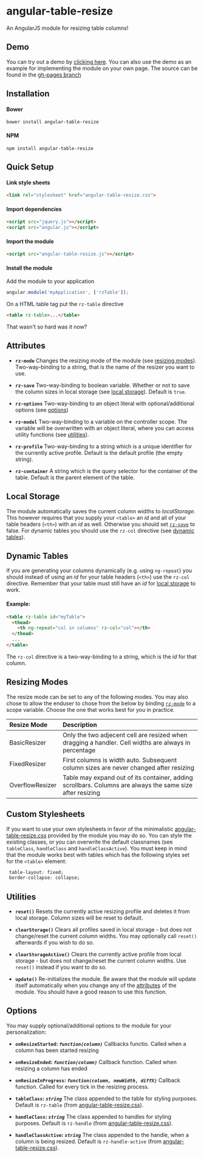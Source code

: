 # angular-table-resize
An AngularJS module for resizing table columns!

## Demo
You can try out a demo by [clicking here](https://tympanix.github.io/angular-table-resize/). You can also use the demo as an example for implementing the module on your own page. The source can be found in the [gh-pages branch](https://github.com/Tympanix/angular-table-resize/tree/gh-pages)

## Installation
#### Bower
```
bower install angular-table-resize
```
#### NPM
```
npm install angular-table-resize
```

## Quick Setup
#### Link style sheets
```html
<link rel="stylesheet" href="angular-table-resize.css">
```

#### Import dependencies
```html
<script src="jquery.js"></script>
<script src="angular.js"></script>
```

#### Import the module
```html
<script src="angular-table-resize.js"></script>
```

#### Install the module
Add the module to your application
```javascript
angular.module('myApplication', ['rzTable']);
```

On a HTML table tag put the `rz-table` directive
```html
<table rz-table>...</table>
```

That wasn't so hard was it now?

## Attributes
* **`rz-mode`**
  Changes the resizing mode of the module (see [resizing modes](#resizing-modes)). Two-way-binding to a string, that is the name of the resizer you want to use.
  
* **`rz-save`**
  Two-way-binding to boolean variable. Whether or not to save the column sizes in local storage (see [local storage](#local-storage)). Default is `true`.
  
* **`rz-options`**
  Two-way-binding to an object literal with optional/additional options (see [options](#options))
  
* **`rz-model`**
  Two-way-binding to a variable on the controller scope. The variable will be overwritten with an object literal, where you can access utility functions (see [utilities](#utilities)).
  
* **`rz-profile`**
  Two-way-binding to a string which is a unique identifier for the currently active profile. Default is the default profile (the empty string).
  
* **`rz-container`**
  A string which is the query selector for the container of the table. Default is the parent element of the table.
  
## Local Storage
The module automatically saves the current column widths to *localStorage*. This however requires that you supply your `<table>` an *id* and all of your table headers (`<th>`) with an *id* as well. Otherwise you should set [`rz-save`](#rz-save) to false. For dynamic tables you should use the `rz-col` directive (see [dynamic tables](#dynamic-tables)).

## Dynamic Tables
If you are generating your columns dynamically (e.g. using `ng-repeat`) you should instead of using an *id* for your table headers (`<th>`) use the `rz-col` directive. Remember that your table must still have an *id* for [local storage](#local-storage) to work.

#### Example:
```html
<table rz-table id="myTable">
  <thead>
    <th ng-repeat="col in columns" rz-col="col"></th>
  </thead>
  ...
</table>
```

The `rz-col` directive is a two-way-binding to a string, which is the *id* for that column.

## Resizing Modes
The resize mode can be set to any of the following modes. You may also chose to allow the enduser to chose from the below by binding [`rz-mode`](#rz-mode) to a scope variable. Choose the one that works best for you in practice.

| Resize Mode       | Description          |
| :---------------- |:--------------|
| BasicResizer      | Only the two adjecent cell are resized when dragging a handler. Cell widths are always in percentage          |
| FixedResizer      | First columns is width auto. Subsequent column sizes are never changed after resizing                         |
| OverflowResizer   | Table may expand out of its container, adding scrollbars. Columns are always the same size after resizing     |

## Custom Stylesheets
If you want to use your own stylesheets in favor of the minimalistic [angular-table-resize.css](dist/angular-table-resize.css) provided by the module you may do so. You can style the existing classes, or you can overwrite the default classnames (see `tableClass`, `handleClass` and `handleClassActive`). You must keep in mind that the module works best with tables which has the following styles set for the `<table>` element:
```css
 table-layout: fixed;
 border-collapse: collapse;
```

## Utilities  
* **`reset()`**
  Resets the currently active resizing profile and deletes it from local storage. Column sizes will be reset to default.
  
* **`clearStorage()`**
  Clears all profiles saved in local storage - but does not change/reset the current column widths. You may optionally call `reset()` afterwards if you wish to do so.
  
* **`clearStorageActive()`**
  Clears the currently active profile from local storage - but does not change/reset the current column widths. Use `reset()` instead if you want to do so.

* **`update()`**
  Re-initializes the module. Be aware that the module will update itself automatically when you change any of the [attributes](#attributes) of the module. You should have a good reason to use this function.

## Options
You may supply optional/additional options to the module for your personalization:

* **`onResizeStarted`: *`function(column)`***
  Callbacks functio. Called when a column has been started resizing
  
* **`onResizeEnded`: *`function(column)`***
  Callback function. Called when resizing a column has ended
  
* **`onResizeInProgress`: *`function(column, newWidth, diffX)`***
  Callback function. Called for every tick in the resizing process.
  
* **`tableClass`: *`string`***
  The class appended to the table for styling purposes. Default is `rz-table` (from [angular-table-resize.css](dist/angular-table-resize.css)).
  
* **`handleClass`: *`string`***
  The class appended to handles for styling purposes. Default is `rz-handle` (from [angular-table-resize.css](dist/angular-table-resize.css)).

* **`handleClassActive`: *`string`***
  The class appended to the handle, when a column is being resized. Default is `rz-handle-active` (from [angular-table-resize.css](dist/angular-table-resize.css)).
